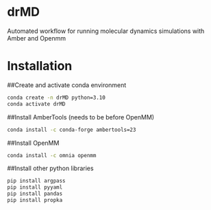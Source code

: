 # drMD
Automated workflow for running molecular dynamics simulations with Amber and Openmm

# Installation

##Create and activate conda environment
```bash
conda create -n drMD python=3.10
conda activate drMD
```
##Install AmberTools (needs to be before OpenMM)
```bash
conda install -c conda-forge ambertools=23
``` 
##Install OpenMM
```bash
conda install -c omnia openmm
``` 
##Install other python libraries
```bash
pip install argpass
pip install pyyaml
pip install pandas
pip install propka
```